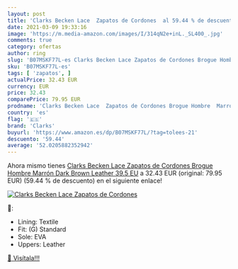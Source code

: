 ```yaml
---
layout: post
title: 'Clarks Becken Lace  Zapatos de Cordones  al 59.44 % de descuento'
date: 2021-03-09 19:33:16
image: 'https://m.media-amazon.com/images/I/314qN2e+inL._SL400_.jpg'
comments: true
category: ofertas
author: ring
slug: 'B07MSKF77L-es Clarks Becken Lace Zapatos de Cordones Brogue Hombre...'
sku: 'B07MSKF77L-es'
tags: [ 'zapatos', ]
actualPrice: 32.43 EUR
currency: EUR
price: 32.43
comparePrice: 79.95 EUR
prodname: 'Clarks Becken Lace  Zapatos de Cordones Brogue Hombre  Marrón  Dark Brown Leather   39.5 EU'
country: 'es'
flag: '🇪🇸'
brand: 'Clarks'
buyurl: 'https://www.amazon.es/dp/B07MSKF77L/?tag=tolees-21'
descuento: '59.44'
average: '52.0205882352942'
---
```


Ahora mismo tienes [Clarks Becken Lace  Zapatos de Cordones Brogue Hombre  Marrón  Dark Brown Leather   39.5 EU](https://www.amazon.es/dp/B07MSKF77L/?tag=tolees-21) a 32.43 EUR (original: 79.95 EUR) (59.44 %  de descuento) en el siguiente enlace!

[![Clarks Becken Lace  Zapatos de Cordones ](https://m.media-amazon.com/images/I/314qN2e+inL._SL400_.jpg)](https://www.amazon.es/dp/B07MSKF77L/?tag=tolees-21)

🔎:

- Lining: Textile
- Fit: (G) Standard
- Sole: EVA
- Uppers: Leather

[🛒 Visítala!!!](https://www.amazon.es/dp/B07MSKF77L/?tag=tolees-21)
